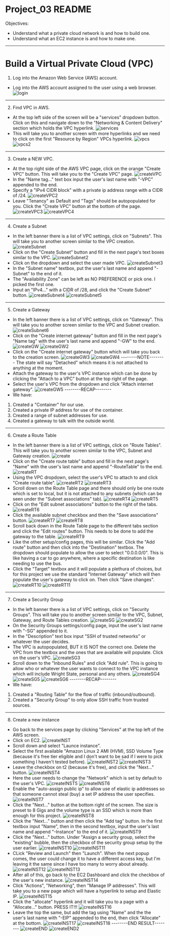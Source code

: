# Project_03 README
Objectives:
* Understand what a private cloud network is and how to build one.
* Understand what an EC2 instance is and how to make one.
--------------------------------
# Build a Virtual Private Cloud (VPC)
1. Log into the Amazon Web Service (AWS) account.
* Log into the AWS account assigned to the user using a web browser.
![login](Pictures/aws_login.jpeg)
--------------------------------
2. Find VPC in AWS.
* At the top left side of the screen will be a "services" dropdown button. Click on this and
navigate down to the "Networking & Content Delivery" section which holds the VPC hyperlink.
![services](Pictures/aws_services.jpeg)
* This will take you to another screen with more hyperlinks and we need to click on the first
"Resource by Region" VPCs hyperlink.
![vpcs](Pictures/aws_vpcs.jpeg)
![vpcs2](Pictures/aws_vpcs2.jpeg)
--------------------------------
3. Create a NEW VPC.
* At the top right side of the AWS VPC page, click on the orange "Create VPC" button.
This will take you to the "Create VPC" page.
![createVPC](Pictures/aws_createVPC.jpeg)
* In the "Name tag..." text box input the user's last name with "-VPC" appended to the end.
* Specify a "IPv4 CIDR block" with a private ip address range with a CIDR of /24.
![createVPC2](Pictures/aws_createVPC2.jpeg)
* Leave "Tenancy" as Default and "Tags" should be autopopulated for you. Click the "Create VPC"
button at the bottom of the page.
![createVPC3](Pictures/aws_createVPC3.jpeg)
![createVPC4](Pictures/aws_createVPC4.jpeg)
--------------------------------
4. Create a Subnet
* In the left banner there is a list of VPC settings, click on "Subnets".
This will take you to another screen similar to the VPC creation.
![createSubnet](Pictures/aws_createSubnet.jpeg)
* Click on the "Create Subnet" button and fill in the next page's text boxes similar to the VPC.
![createSubnet2](Pictures/aws_createSubnet2.jpeg)
* Click on the dropdown and select the user made VPC.
![createSubnet3](Pictures/aws_createSubnet3.jpeg)
* In the "Subnet name" textbox, put the user's last name and append "-Subnet" to the end of it.
* The "Availability Zone" can be left as NO PREFERENCE or pick one. I picked the first one.
* Input an "IPv4..." with a CIDR of /28, and click the "Create Subnet" button.
![createSubnet4](Pictures/aws_createSubnet4.jpeg)
![createSubnet5](Pictures/aws_createSubnet5.jpeg)
--------------------------------
5. Create a Gateway
* In the left banner there is a list of VPC settings, click on "Gateway".
This will take you to another screen similar to the VPC and Subnet creation.
![createSubnet6](Pictures/aws_createSubnet.jpeg)
* Click on the "Create internet gateway" button and fill in the next page's "Name tag" with the
user's last name and append "-GW" to the end.
![createGW](Pictures/aws_createGW.jpeg)
![createGW2](Pictures/aws_createGW2.jpeg)
* Click on the "Create internet gateway" button which will take you back to the creation screen.
![createGW3](Pictures/aws_createGW3.jpeg)
![createGW4](Pictures/aws_createGW4.jpeg)
--------NOTE--------
The state will say "Detached" which means it is not attached to anything at the moment.
* Attach the gateway to the user's VPC instance which can be done by clicking the "Attach to a VPC"
button at the top right of the page.
* Select the user's VPC from the dropdown and click "Attach internet gateway".
![createGW5](Pictures/aws_createGW5.jpeg)
--------RECAP--------
* We have:
1. Created a "Container" for our use.
2. Created a private IP address for use of the container.
3. Created a range of subnet addresses for use.
4. Created a gateway to talk with the outside world.
--------------------------------
6. Create a Route Table
* In the left banner there is a list of VPC settings, click on "Route Tables".
This will take you to another screen similar to the VPC, Subnet and Gateway creation.
![create](Pictures/aws_createSubnet.jpeg)
* Click on the "Create route table" button and fill in the next page's "Name" with the
user's last name and append "-RouteTable" to the end.
![createRT](Pictures/aws_createRT.jpeg)
* Using the VPC dropdown, select the user's VPC to attach to and click "Create route table".
![createRT2](Pictures/aws_createRT2.jpeg)
![createRT3](Pictures/aws_createRT3.jpeg)
* Scroll down on the Route Table page and there should only be one route which is set to local,
but it is not attached to any subnets (which can be seen under the "Subnet associations" tab).
![createRT4](Pictures/aws_createRT4.jpeg)
![createRT5](Pictures/aws_createRT5.jpeg)
* Click on the "Edit subnet associations" button to the right of the tabs.
![createRT6](Pictures/aws_createRT6.jpeg)
* Click the available subnet checkbox and then the "Save associations" button.
![createRT7](Pictures/aws_createRT7.jpeg)
![createRT8](Pictures/aws_createRT8.jpeg)
* Scroll back down in the Route Table page to the different tabs section and click the "Edit routes"
button. This needs to be done to add the gateway to the table.
![createRT9](Pictures/aws_createRT9.jpeg)
* Like the other setup/config pages, this will be similar. Click the "Add route" button and then click
into the "Destination" textbox. The dropdown should populate to allow the user to select "0.0.0.0/0".
This is like having a car to go anywhere, where a specific destination is like needing to use the bus.
* Click the "Target" textbox and it will populate a plethura of choices, but for this project we use
the standard "Internet Gateway" which will then populate the user's gateway to click on. Then click
"Save changes".
![createRT10](Pictures/aws_createRT10.jpeg)
![createRT11](Pictures/aws_createRT11.jpeg)
--------------------------------
7. Create a Security Group
* In the left banner there is a list of VPC settings, click on "Security Groups".
This will take you to another screen similar to the VPC, Subnet, Gateway, and Route Tables creation.
![createSG](Pictures/aws_createSG.jpeg)
![createSG2](Pictures/aws_createSG2.jpeg)
* On the Security Groups settings/config page, input the user's last name with "-SG" appended to it.
* In the "Description" text box input "SSH of trusted networks" or whatever the user decides.
* The VPC is autopopulated, BUT it IS NOT the correct one. Delete the VPC from the textbox and the
ones that are available will populate. Click on the user's VPC.
![createSG3](Pictures/aws_createSG3.jpeg)
* Scroll down to the "Inbound Rules" and click "Add rule". This is going to allow who or whatever the
user wants to connect to the VPC instance which will include Wright State, personal and any others.
![createSG4](Pictures/aws_createSG4.jpeg)
![createSG5](Pictures/aws_createSG5.jpeg)
![createSG6](Pictures/aws_createSG6.jpeg)
--------RECAP--------
* We have:
1. Created a "Routing Table" for the flow of traffic (inbound/outbound).
2. Created a "Security Group" to only allow SSH traffic from trusted sources.
--------------------------------
8. Create a new instance
* Go back to the services page by clicking "Services" at the top left of the AWS screen.
* Click on EC2.
![createINST](Pictures/aws_createINST.jpeg)
* Scroll down and select "Launce instance".
* Select the first available "Amazon Linux 2 AMI (HVM), SSD Volume Type (because it's free tier eligible
and I don't want to be sad if I were to pick something I haven't tested before).
![createINST2](Pictures/aws_createINST2.jpeg)
![createINST3](Pictures/aws_createINST3.jpeg)
* Leave the checkbox on t2 (because it's free), and click the "Next..." button.
![createINST4](Pictures/aws_createINST4.jpeg)
* Here the user needs to change the "Network" which is set by default to the user's VPC.
![createINST5](Pictures/aws_createINST5.jpeg)
![createINST6](Pictures/aws_createINST6.jpeg)
* Enable the "auto-assign public ip" to allow use of elastic ip addresses so that someone cannot steal (buy)
a set IP address the user specifies.
![createINST7](Pictures/aws_createINST7.jpeg)
* Click the "Next..." button at the bottom right of the screen. The size is preset to 8 Gigs and the volume type
is an SSD which is more than enough for this project.
![createINST8](Pictures/aws_createINST8.jpeg)
* Click the "Next..." button and then click the "Add tag" button. In the first textbox input "Name", then in the
second textbox, input the user's last name and append "-Instance" to the end of it.
![createINST9](Pictures/aws_createINST9.jpeg)
* Click the "Next..." button. Under "Assign a security group, select the "existing" bubble, then the checkbox of
the security group setup by the user earlier.
![createINST10](Pictures/aws_createINST10.jpeg)
![createINST11](Pictures/aws_createINST11.jpeg)
* CLick "Review and Launch" then "Launch". When the next popup comes, the user could change it to have a different
access key, but I'm leaving it the same since I have too many to worry about already.
![createINST12](Pictures/aws_createINST12.jpeg)
![createINST13](Pictures/aws_createINST13.jpeg)
* After all of this, go back to the EC2 Dashboard and click the checkbox of the user's new instance.
![createINST14](Pictures/aws_createINST14.jpeg)
* Click "Actions", "Networking", then "Manage IP addresses". This will take you to a new page which will have a
hyperlink to setup and Elastic IP.
![createINST15](Pictures/aws_createINST15.jpeg)
* Click the "allocate" hyperlink and it will take you to a page with a "Allocate..." button. PRESS IT!!!
![createINST16](Pictures/aws_createINST16.jpeg)
* Leave the top the same, but add the tag using "Name" and the the user's last name with "-EIP" appended to the
end, then click "Allocate" at the bottom.
![createINST17](Pictures/aws_createINST17.jpeg)
![createINST18](Pictures/aws_createINST18.jpeg)
--------END RESULT--------
![createEND](Pictures/aws_createEND.jpeg)
![createEND2](Pictures/aws_createEND4.jpeg)
